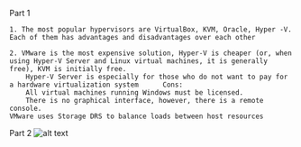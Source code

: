Part 1

	1. The most popular hypervisors are VirtualBox, KVM, Oracle, Hyper -V. Each of them has advantages and disadvantages over each other

	2. VMware is the most expensive solution, Hyper-V is cheaper (or, when using Hyper-V Server and Linux virtual machines, it is generally free), KVM is initially free.
		Hyper-V Server is especially for those who do not want to pay for a hardware virtualization system 		Cons:
		All virtual machines running Windows must be licensed.
		There is no graphical interface, however, there is a remote console.
	VMware uses Storage DRS to balance loads between host resources
		 
Part 2
![alt text](images/img.jpg "Сделал клон VM1")
